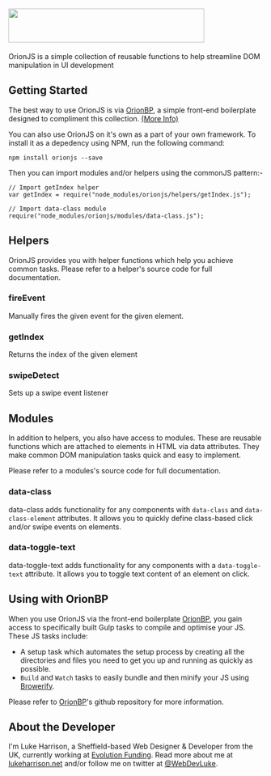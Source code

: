 <h1>
	 <img height="67" width="387" src="https://cdn.rawgit.com/WebDevLuke/OrionJS/develop/misc/orionjs-logo.svg">
</h1>

OrionJS is a simple collection of reusable functions to help streamline DOM manipulation in UI development

## Getting Started

The best way to use OrionJS is via [OrionBP](https://github.com/WebDevLuke/Orion-Framework), a simple front-end boilerplate designed to compliment this collection. [(More Info)](#using-with-orionbp)

You can also use OrionJS on it's own as a part of your own framework. To install it as a depedency using NPM, run the following command:

```
npm install orionjs --save
```

Then you can import modules and/or helpers using the commonJS pattern:-

```
// Import getIndex helper
var getIndex = require("node_modules/orionjs/helpers/getIndex.js");

// Import data-class module
require("node_modules/orionjs/modules/data-class.js");
```

## Helpers
OrionJS provides you with helper functions which help you achieve common tasks. Please refer to a helper's source code for full documentation.

### fireEvent
Manually fires the given event for the given element.

### getIndex
Returns the index of the given element

### swipeDetect
Sets up a swipe event listener

## Modules
In addition to helpers, you also have access to modules. These are reusable functions which are attached to elements in HTML via data attributes. They make common DOM manipulation tasks quick and easy to implement.

Please refer to a modules's source code for full documentation.

### data-class
data-class adds functionality for any components with `data-class` and `data-class-element` attributes. It allows you to quickly define class-based click and/or swipe events on elements.

### data-toggle-text
data-toggle-text adds functionality for any components with a `data-toggle-text` attribute. It allows you to toggle text content of an element on click.


## Using with OrionBP
When you use OrionJS via the front-end boilerplate [OrionBP](https://github.com/WebDevLuke/Orion-Framework), you gain access to specifically built Gulp tasks to compile and optimise your JS. These JS tasks include:

- A setup task which automates the setup process by creating all the directories and files you need to get you up and running as quickly as possible.
- `Build` and `Watch` tasks to easily bundle and then minify your JS using [Browerify](http://browserify.org/).

Please refer to [OrionBP](https://github.com/WebDevLuke/Orion-Framework)'s github repository for more information.


## About the Developer
I'm Luke Harrison, a Sheffield-based Web Designer &amp; Developer from the UK, currently working at [Evolution Funding](https://github.com/EvolutionFunding). Read more about me at [lukeharrison.net](http://www.lukeharrison.net) and/or follow me on twitter at [@WebDevLuke](https://twitter.com/WebDevLuke).

